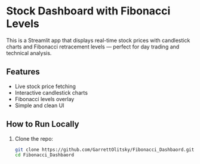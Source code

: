 # Stock Dashboard with Fibonacci Levels

This is a Streamlit app that displays real-time stock prices with candlestick charts and Fibonacci retracement levels — perfect for day trading and technical analysis.

## Features
- Live stock price fetching
- Interactive candlestick charts
- Fibonacci levels overlay
- Simple and clean UI

## How to Run Locally

1. Clone the repo:
   ```bash
   git clone https://github.com/GarrettOlitsky/Fibonacci_Dashbaord.git
   cd Fibonacci_Dashbaord
